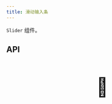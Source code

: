 ```yaml
---
title: 滑动输入条
---
```


`Slider` 组件。

## API

<div style="padding: 40px 0;font-size: 48px; text-align: center;">🚧</div>
